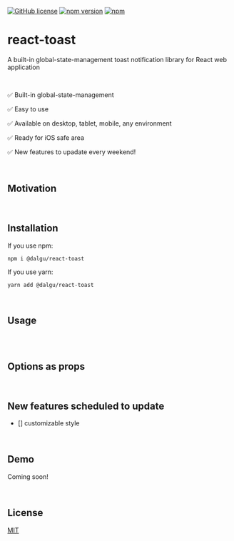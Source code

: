 [![GitHub license](https://img.shields.io/badge/license-MIT-blue.svg)](https://github.com/facebook/react/blob/main/LICENSE)
[![npm version](https://img.shields.io/npm/v/@dalgu/react-toast.svg)](https://www.npmjs.com/package/@dalgu/react-toast)
[![npm](https://img.shields.io/npm/dm/@dalgu/react-toast.svg)](https://www.npmjs.com/package/@dalgu/react-toast)

# react-toast

A built-in global-state-management toast notification library for React web application

<br/>

✅ Built-in global-state-management

✅ Easy to use

✅ Available on desktop, tablet, mobile, any environment

✅ Ready for iOS safe area

✅ New features to upadate every weekend!

<br/>

## Motivation

<br/>

## Installation

If you use npm:

```
npm i @dalgu/react-toast
```

If you use yarn:

```
yarn add @dalgu/react-toast
```

<br/>

## Usage

```jsx

```

<br/>

## Options as props

<br/>

## New features scheduled to update

- [] customizable style

<br/>

## Demo

Coming soon!

<br/>

## License

[MIT](https://github.com/dalgudot/react-toast/blob/main/LICENSE)
